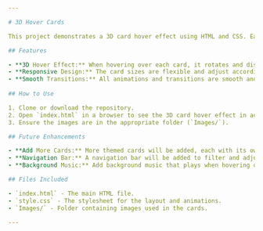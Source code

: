 ```yaml
---

# 3D Hover Cards

This project demonstrates a 3D card hover effect using HTML and CSS. Each card contains images and has an interactive hover effect that transforms the card, revealing more content.

## Features

- **3D Hover Effect:** When hovering over each card, it rotates and displays additional elements.
- **Responsive Design:** The card sizes are flexible and adjust according to the screen size.
- **Smooth Transitions:** All animations and transitions are smooth and responsive.
  
## How to Use

1. Clone or download the repository.
2. Open `index.html` in a browser to see the 3D card hover effect in action.
3. Ensure the images are in the appropriate folder (`Images/`).

## Future Enhancements

- **Add More Cards:** More themed cards will be added, each with its own unique hover effects.
- **Navigation Bar:** A navigation bar will be added to filter and adjust the display of cards according to their type.
- **Background Music:** Add background music that plays when hovering over a particular card, tailored to each card's theme.

## Files Included

- `index.html` - The main HTML file.
- `style.css` - The stylesheet for the layout and animations.
- `Images/` - Folder containing images used in the cards.

---
```

